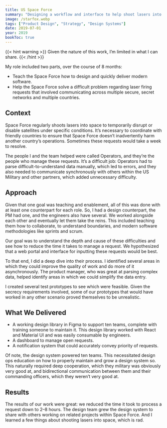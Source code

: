 ```yaml
---
title: US Space Force
summary: "Designing a workflow and interface to help shoot lasers into space."
image: /starfox.webp
tags: ["Product Design", "Strategy", "Design Systems"]
date: 2019-07-01
year: 2019
bookToc: true
---
```


{{< hint warning >}}
Given the nature of this work, I’m limited in what I can share.
{{< /hint >}}

My role included two parts, over the course of 8 months:

- Teach the Space Force how to design and quickly deliver modern software.
- Help the Space Force solve a difficult problem regarding laser firing requests that involved communicating across multiple secure, secret networks and multiple countries.

## Context

Space Force regularly shoots lasers into space to temporarily disrupt or disable satellites under specific conditions. It’s necessary to coordinate with friendly countries to ensure that Space Force doesn’t inadvertently harm another country’s operations. Sometimes these requests would take a week to resolve.

The people I and the team helped were called Operators, and they’re the people who manage these requests. It’s a difficult job: Operators had to parse difficult-to-understand data manually, which led to errors, and they also needed to communicate synchronously with others within the US Military and other partners, which added unnecessary difficulty.

## Approach

Given that one goal was teaching and enablement, all of this was done with at least one counterpart for each role. So, I had a design counterpart, the PM had one, and the engineers also have several. We worked alongside each other and eventually let them take the reins. This included teaching them how to collaborate, to understand boundaries, and modern software methodologies like sprints and scrum.

Our goal was to understand the depth and cause of these difficulties and see how to reduce the time it takes to manage a request. We hypothesized that a web portal and interface for inputting these requests would be best.

To that end, I did a deep dive into their process. I identified several areas in which they could improve the quality of work and do more of it asynchronously. The product manager, who was great at parsing complex data, helped identify areas in which we could simplify the data entry.

I created several test prototypes to see which were feasible. Given the secrecy requirements involved, some of our prototypes that would have worked in any other scenario proved themselves to be unrealistic.


## What We Delivered

- A working design library in Figma to support ten teams, complete with training someone to maintain it. This design library worked with React and Material UI and was easily consumable by engineers.
- A dashboard to manage open requests.
- A notification system that could accurately convey priority of requests.

Of note, the design system powered ten teams. This necessitated design ops education on how to properly maintain and grow a design system so. This naturally required deep cooperation, which they military was obviously very good at, and bidirectional communication between them and their commanding officers, which they weren’t very good at.

## Results
The results of our work were great: we reduced the time it took to process a request down to 2–8 hours. The design team grew the design system to share with others working on related projects within Space Force. And I learned a few things about shooting lasers into space, which is rad.
